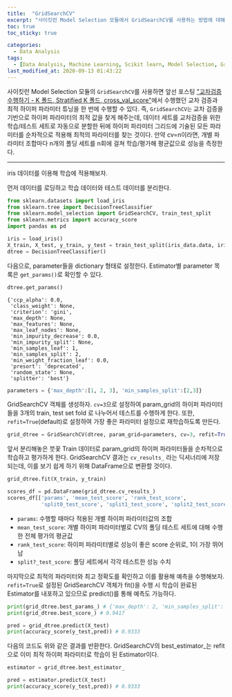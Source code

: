 ```yaml
---
title:  "GridSearchCV"
excerpt: "사이킷런 Model Selection 모듈에서 GridSearchCV를 사용하는 방법에 대해 다룬 글입니다."
toc: true
toc_sticky: true

categories:
  - Data Analysis
tags:
  - [Data Analysis, Machine Learning, Scikit learn, Model Selection, GridSearchCV]
last_modified_at: 2020-09-13 01:43:22
---
```


사이킷런 Model Selection 모듈의 `GridSearchCV`를 사용하면 앞선 포스팅 ["교차검증 수행하기 - K 폴드, Stratified K 폴드, cross_val_score"](https://ek-koh.github.io/data%20analysis/cv/)에서 수행했던 교차 검증과 최적 하이퍼 파라미터 튜닝을 한 번에 수행할 수 있다. 즉, `GridSearchCV는` 교차 검증을 기반으로 하이퍼 파라미터의 최적 값을 찾게 해주는데, 데이터 세트를 교차검증을 위한 학습/테스트 세트로 자동으로 분할한 뒤에 하이퍼 파라미터 그리드에 기술된 모든 파라미터를 순차적으로 적용해 최적의 파라미터를 찾는 것이다. 만약 cv=n이라면, 개별 파라미터 조합마다 n개의 폴딩 세트를 n회에 걸쳐 학습/평가해 평균값으로 성능을 측정한다.  

--------------------------------------------------------

iris 데이터를 이용해 학습에 적용해보자.   

먼저 데이터를 로딩하고 학습 데이터와 테스트 데이터를 분리한다.  

```py
from sklearn.datasets import load_iris
from sklearn.tree import DecisionTreeClassifier
from sklearn.model_selection import GridSearchCV, train_test_split
from sklearn.metrics import accuracy_score
import pandas as pd

iris = load_iris()
X_train, X_test, y_train, y_test = train_test_split(iris_data.data, iris_data.target, test_size=0.2)
dtree = DecisionTreeClassifier()
```   

다음으로, parameter들을 dictionary 형태로 설정한다. Estimator별 parameter 목록은 `get_params()`로 확인할 수 있다.  

```py
dtree.get_params()
```  

```
{'ccp_alpha': 0.0,
 'class_weight': None,
 'criterion': 'gini',
 'max_depth': None,
 'max_features': None,
 'max_leaf_nodes': None,
 'min_impurity_decrease': 0.0,
 'min_impurity_split': None,
 'min_samples_leaf': 1,
 'min_samples_split': 2,
 'min_weight_fraction_leaf': 0.0,
 'presort': 'deprecated',
 'random_state': None,
 'splitter': 'best'}
```  

```py
parameters = {'max_depth':[1, 2, 3], 'min_samples_split':[2,3]}
```   
GridSearchCV 객체를 생성하자. `cv=3`으로 설정하여 param_grid의 하이퍼 파라미터들을 3개의 train, test set fold 로 나누어서 테스트를 수행하게 한다. 또한, `refit=True`(default)로 설정하여 가장 좋은 파라미터 설정으로 재학습하도록 만든다.  

```py
grid_dtree = GridSearchCV(dtree, param_grid=parameters, cv=3, refit=True, return_train_score=True)
```  

앞서 분리해놓은 붓꽃 Train 데이터로 param_grid의 하이퍼 파라미터들을 순차적으로 학습하고 평가하게 한다. GridSearchCV 결과는 `cv_results_` 라는 딕셔너리에 저장되는데, 이를 보기 쉽게 하기 위해 DataFrame으로 변환할 것이다.  

```py
grid_dtree.fit(X_train, y_train)

scores_df = pd.DataFrame(grid_dtree.cv_results_)
scores_df[['params', 'mean_test_score', 'rank_test_score', 
           'split0_test_score', 'split1_test_score', 'split2_test_score']]
```  

- `params`: 수행할 때마다 적용된 개별 하이퍼 파라미터값의 조합
- `mean_test_score`: 개별 하이퍼 파라미터별로 CV의 폴딩 테스트 세트에 대해 수행한 전체 평가의 평균값
- `rank_test_score`: 하이퍼 파라미터별로 성능이 좋은 score 순위로, 1이 가장 뛰어남
- `split?_test_score`: 폴딩 세트에서 각각 테스트한 성능 수치  

마지막으로 최적의 파라미터와 최고 정확도를 확인하고 이를 활용해 예측을 수행해보자. `refit=True`로 설정된 GridSearchCV 객체가 fit()을 수행 시 학습이 완료된 Estimator를 내포하고 있으므로 predict()를 통해 예측도 가능하다.      

```py
print(grid_dtree.best_params_) # {'max_depth': 2, 'min_samples_split': 2}
print(grid_dtree.best_score_) # 0.9417

pred = grid_dtree.predict(X_test)
print(accuracy_score(y_test,pred)) # 0.9333
```  

다음의 코드도 위와 같은 결과를 반환한다. GridSearchCV의 best_estimator_는 refit으로 이미 최적 하이퍼 파라미터로 학습이 된 Estimator이다.

```py
estimator = grid_dtree.best_estimator_

pred = estimator.predict(X_test)
print(accuracy_score(y_test,pred)) # 0.9333
```




